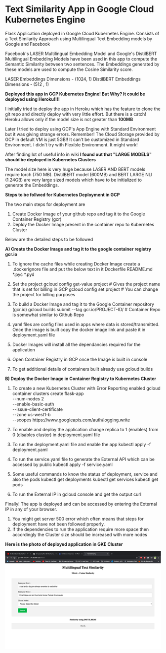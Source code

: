# Text Similarity App in Google Cloud Kubernetes Engine
Flask Application deployed in Google Cloud Kubernetes Engine. Consists of a Text Similarity Approach using Multilingual Text Embedding models by Google and Facebook

Facebook's LASER Multilingual Embedding Model and Google's DistilBERT Multilingual Embedding Models have been used in this app to compute the Semantic Similarity between two sentences. The Embeddings generated by these models are used to compute the Cosine Similarity score. 

LASER Embeddings Dimensions      - (1024, 1) 
DistilBERT Embeddings Dimensions - (512 , 1)

**Deployed this app in GCP Kubernetes Engine! But Why? It could be deployed using Heroku!!!!**

I initially tried to deploy the app in Heroku which has the feature to clone the git repo and directly deploy with very little effort. But there is a catch! Heroku allows only if the model size is not greater than **100MB**

Later I tried to deploy using GCP's App Engine with Standard Environment but it was giving strange errors. Remember! The Cloud Storage provided by GCP in default VM is just 5GB!! It can't be customized in Standard Environment. I didn't try with Flexible Environment. It might work!

After finding lot of useful info in wiki **I found out that "LARGE MODELS" should be deployed in Kubernetes Clusters** 

The model size here is very huge because LASER AND BERT models require torch (750 MB). DistilBERT model (600MB) and BERT LARGE NLI (1.24GB) are very large sized models which have to be initialized to generate the Embeddings. 

**Steps to be follwed for Kubernetes Deployment in GCP**

The two main steps for deployment are

1. Create Docker Image of your github repo and tag it to the Google Container Registry (gcr)
2. Deploy the Docker Image present in the container repo to Kubernetes Cluster 

Below are the detailed steps to be followed 

**A) Create the Docker Image and tag it to the google container registry gcr.io**

1. To ignore the cache files while creating Docker Image create a .dockerignore file and put the below text in it
Dockerfile
README.md
*.pyc
*.pyd

2. Set the project
gcloud config get-value project  # Gives the project name that is set for billing in GCP
gcloud config set project <PROJECT-ID> # You can change the project for billing purposes

3. To build a Docker Image and tag it to the Google Container repository (gcr.io)
gcloud builds submit --tag gcr.io/PROJECT-ID/<giveanametorepository>     # Container Repo is somewhat similar to Github Repo

4. yaml files are config files used in apps where data is stored/transmitted. 
Once the image is built copy the docker image link and paste it in deployment.yaml file  

5. Docker Images will install all the dependancies required for the application

6. Open Container Registry in GCP once the Image is built in console

7. To get additional details of containers built already use gcloud builds 


**B) Deploy the Docker Image in Container Registry to Kubernetes Cluster**

1. To create a new Kubernetes Cluster with Error Reporting enabled
gcloud container clusters create flask-app \
--num-nodes 2 \
--enable-basic-auth \
--issue-client-certificate \
--zone us-west1-b \
--scopes https://www.googleapis.com/auth/logging.write


2. To enable and deploy the application change replica to 1 (enables) from 0 (disables cluster) in deployment.yaml file

3. To run the deployment.yaml file and enable the app
kubectl apply -f deployment.yaml

4. To run the service.yaml file to generate the External API which can be accessed by public 
kubectl apply -f service.yaml

5. Some useful commands to know the status of deployment, service and also the pods
kubectl get deployments 
kubectl get services
kubectl get pods

6. To run the External IP in gcloud console and get the output
curl <External IP Address>
  
Finally! The app is deployed and can be accessed by entering the External IP in any of your browser. 

1. You might get server 500 error which often means that steps for deployment have not been followed properly. 
2. If the dependencies to run the application require more space then accordingly the Cluster size should be increased with more nodes
  

**Here is the photo of deployed application in GKE Cluster**

![Text Similarity Application](text%20app.png)
